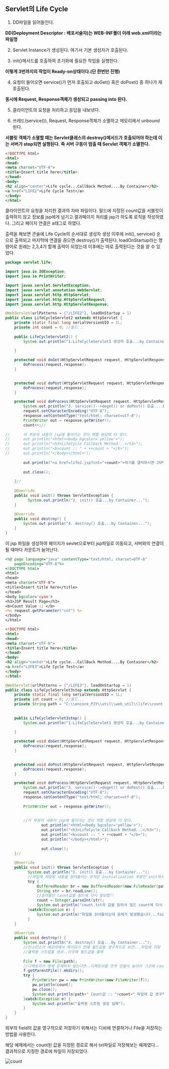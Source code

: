 ## Servlet의 Life Cycle

1. DD파일을 읽어들인다. 
 
**DD(Deployment Descriptor : 배포서술자)는 WEB-INF폴더 아래 web.xml이라는 파일명**

2. Servlet Instance가 생성된다. 여기서 기본 생성자가 호출된다.

3. init()메서드를 호출하여 초기화에 필요한 작업을 실행한다.


**이렇게 3번까지의 작업이 Ready-on상태이다.(단 한번만 진행)**

4. 요청이 들어오면 service()가 먼저 호출되고 doGet() 혹은 doPost() 중 하나가 재호출된다.

**동시에  Request, Response객체가 생성되고 passing into 된다.**

5. 클라이언트의 요청을 처리하고 응답을 내보낸다.

6. 쓰레드(service()), Request, Response객체가 소멸하고 메모리에서 unbound된다.

**서블릿 객체가 소멸할 때는 Servlet클래스의 destroy()메서드가 호출되어야 하는데 이는 서버가 stop되면 실행된다.
즉 서버 구동이 멈출 때 Servlet 객체가 소멸한다.**

``` html
<!DOCTYPE html>
<html>
<head>
<meta charset="UTF-8">
<title>Insert title here</title>
</head>
<body>
<h2 align="center">Life cycle...CallBack Method....By Container</h2>
<a href="LIFE2">Life Cycle Test</a>
</body>
</html>
```

클라이언트의 요청을 처리한 결과의 자바 파일이다. 필드에 지정된 count값을 서블릿이 출력하지 않고
정보를 jsp에게 넘기고
결과페이지 처리를 jsp가 하도록 로직을 작성하였다. 그리고 페이지 연결은 a태그로 하였다.

출력을 해보면 콘솔에 Life Cycle의 순서대로 생성자 생성 이후에 init(), service() 순으로 출력되고 마지막에 연결을 끊으면 destroy()가 출력된다.
loadOnStartup라는 명령어로 원래는 2,3,4가 함께 출력이 되었는데 이후에는 따로 출력된다는 것을 알 수 있었다.

``` java
package servlet.life;

import java.io.IOException;
import java.io.PrintWriter;

import javax.servlet.ServletException;
import javax.servlet.annotation.WebServlet;
import javax.servlet.http.HttpServlet;
import javax.servlet.http.HttpServletRequest;
import javax.servlet.http.HttpServletResponse;

@WebServlet(urlPatterns = {"/LIFE2"}, loadOnStartup = 1)
public class LifeCycleServlet2 extends HttpServlet {
	private static final long serialVersionUID = 1L;
    private int count = 0; //필드...   
    
    public LifeCycleServlet2() {
        System.out.println("1.LifeCycleServlet1 생성자 호출...by Container...");
        
    }

	protected void doGet(HttpServletRequest request, HttpServletResponse response) throws ServletException, IOException {
		doProcess(request,response);
	}

	
	protected void doPost(HttpServletRequest request, HttpServletResponse response) throws ServletException, IOException {
		doProcess(request,response);
	}

	protected void doProcess(HttpServletRequest request, HttpServletResponse response) throws ServletException, IOException {
		System.out.println("3. service()-->doget() or doPost() 호출....by Container...");
		request.setCharacterEncoding("UTF-8");
		response.setContentType("text/html; charset=utf-8");
		PrintWriter out = response.getWriter();
		count++;//
		
//      이 부분의 내용이 jsp에 들어가는 것이 역할 분담에 더 맞다.	
//		out.println("<html><body bgcolor='yellow'>");
//		out.println("<h3>LifeCycle Callback Method...</h3>");
//		out.println("<b>count :: " + ++count + "</b>");
//		out.println("</body></html>");
		
		out.println("<a href=life2.jsp?cnt="+count+">여기를 클릭하시면 JSP페이지로 이동합니다.</a>");//이떄 count값을 가지고 JSP로 가려면?
		
		out.close();
		
	}//
	
	@Override
	public void init() throws ServletException {
		  System.out.println("2. init() 호출...by Container...");
	}
	
	@Override
	public void destroy() {
		System.out.println("4. destroy() 호출...by Container...");
	}
}
```
이 jsp 파일을 생성하여 페이지가 sevlet으로부터 jsp파일로 이동되고, 서버와의 연결이 될 때마다 카운트가 늘어난다. 

``` jsp
<%@ page language="java" contentType="text/html; charset=UTF-8"
    pageEncoding="UTF-8"%>
<!DOCTYPE html>
<html>
<head>
<meta charset="UTF-8">
<title>Insert title here</title>
</head>
<body bgcolor='cyan'>
<h3>JSP Result Page</h3>
<b>Count Value :: </b>
<%= request.getParameter("cnt") %> 
</body>
</html>
```

``` html
<!DOCTYPE html>
<html>
<head>
<meta charset="UTF-8">
<title>Insert title here</title>
</head>
<body>
<h2 align="center">Life cycle...CallBack Method....By Container</h2>
<a href="LIFE3">Life Cycle Test</a>
</body>
</html>
```

``` java
@WebServlet(urlPatterns = {"/LIFE3"}, loadOnStartup = 1)
public class LifeCycleServlet3step extends HttpServlet {
	private static final long serialVersionUID = 1L;
    private int count = 0; //필드... 
    private String path = "C:\\encore_PJY\\util\\web_util\\life\\count.txt";
    
    
    public LifeCycleServlet3step() {
        System.out.println("1.LifeCycleServlet1 생성자 호출...by Container...");
        
    }

	protected void doGet(HttpServletRequest request, HttpServletResponse response) throws ServletException, IOException {
		doProcess(request,response);
	}

	
	protected void doPost(HttpServletRequest request, HttpServletResponse response) throws ServletException, IOException {
		doProcess(request,response);
	}

	protected void doProcess(HttpServletRequest request, HttpServletResponse response) throws ServletException, IOException {
		System.out.println("3. service()-->doget() or doPost() 호출....by Container...");
		request.setCharacterEncoding("UTF-8");
		response.setContentType("text/html; charset=utf-8");
		
		PrintWriter out = response.getWriter();
		
		
		//이 부분의 내용이 jsp에 들어가는 것이 역할 분담에 더 맞다.	
				out.println("<html><body bgcolor='yellow'>");
				out.println("<h3>LifeCycle Callback Method...</h3>");
				out.println("<b>count :: " + ++count + "</b>");
				out.println("</body></html>");
				
				out.close();
	}//
	
	@Override
	public void init() throws ServletException {
		  System.out.println("2. init() 호출...by Container...");
		  //파일에 저장된 내용을 읽어들이는 로직은 Initialization 부분인 init에서 해준다.
		  try {
			  BufferedReader br = new BufferedReader(new FileReader(path));
			  String str = br.readLine();
			  //읽어들인 count값을 필드에 다시 할당함!!
			  count = Integer.parseInt(str);
			  System.out.println("count.txt의 값을 읽어서 필드 count에 다시 할당!!업데이트 성공!!");
		  }catch(Exception e) {
			  System.out.println("파일을 읽어들이는데 문제가 발생했습니다...fail...");
		  }
	}
	
	@Override
	public void destroy() {
		System.out.println("4. destroy() 호출...by Container...");
		//인스턴스가 메모리에서 제거되기 전에 필드값을 영구적으로 보관...파일에 저장
		//출력용 스트림을 생성..이곳에 필드값을 출력
		
		File f = new File(path);
		//디렉토리가 현재 존재하지 않는다면..디렉토리를 먼저 만들어 놓아야 그곳에 count.txt 파일이 생성
		f.getParentFile().mkdirs();
		try {
			PrintWriter pw = new PrintWriter(new FileWriter(f));
			pw.println(count);
			pw.close();
			System.out.println(path+" Count값 :: "+count+" 파일에 값 영구적으로 생성");
		}catch(Exception e) {
			System.out.println("출력용 스트림 생성 실패");
		}
	}
}
```

외부의 field의 값을 영구적으로 저장하기 위해서는 디비에 연결하거나 File을 저장하는 방법을 사용한다.

해당 예제에서는 count된 값을 지정된 경로로 해서 txt파일로 저장해보는 예제였다...
결과적으로 지정한 경로에 파일이 저장되었다.

![count](https://user-images.githubusercontent.com/76687078/113162760-85008000-927a-11eb-9316-b836ab8d276a.png)